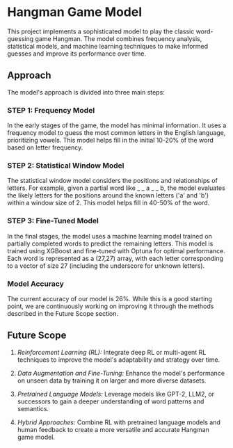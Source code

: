 # Hangman Game Model

This project implements a sophisticated model to play the classic word-guessing game Hangman. The model combines frequency analysis, statistical models, and machine learning techniques to make informed guesses and improve its performance over time.

## Approach

The model's approach is divided into three main steps:

### STEP 1: Frequency Model
In the early stages of the game, the model has minimal information. It uses a frequency model to guess the most common letters in the English language, prioritizing vowels. This model helps fill in the initial 10-20% of the word based on letter frequency.

### STEP 2: Statistical Window Model
The statistical window model considers the positions and relationships of letters. For example, given a partial word like _ _ a _ _ b, the model evaluates the likely letters for the positions around the known letters ('a' and 'b') within a window size of 2. This model helps fill in 40-50% of the word.

### STEP 3: Fine-Tuned Model
In the final stages, the model uses a machine learning model trained on partially completed words to predict the remaining letters. This model is trained using XGBoost and fine-tuned with Optuna for optimal performance. Each word is represented as a (27,27) array, with each letter corresponding to a vector of size 27 (including the underscore for unknown letters).

### Model Accuracy
The current accuracy of our model is 26%. While this is a good starting point, we are continuously working on improving it through the methods described in the Future Scope section.

## Future Scope

1. *Reinforcement Learning (RL):* Integrate deep RL or multi-agent RL techniques to improve the model's adaptability and strategy over time.

2. *Data Augmentation and Fine-Tuning:* Enhance the model's performance on unseen data by training it on larger and more diverse datasets.

3. *Pretrained Language Models:* Leverage models like GPT-2, LLM2, or successors to gain a deeper understanding of word patterns and semantics.

4. *Hybrid Approaches:* Combine RL with pretrained language models and human feedback to create a more versatile and accurate Hangman game model.
